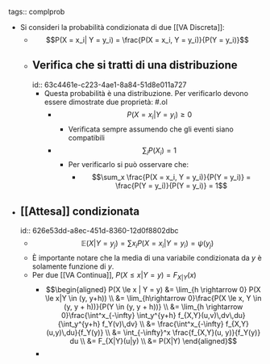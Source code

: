 tags:: complprob

- Si consideri la probabilità condizionata di due [[VA Discreta]]:
	- $$P(X = x_i| Y = y_i) = \frac{P(X = x_i, Y = y_i)}{P(Y = y_i)}$$
	- ## Verifica che si tratti di una distribuzione
	  id:: 63c4461e-c223-4ae1-8a84-51d8e011a727
		- Questa probabilità è una distribuzione. Per verificarlo devono essere dimostrate due proprietà: #.ol
			- $$P(X = x_i | Y = y_i) \ge 0$$
				- Verificata sempre assumendo che gli eventi siano compatibili
			- $$\sum_i P(X_i) = 1$$
				- Per verificarlo si può osservare che:
					- $$\sum_x \frac{P(X = x_i, Y = y_i)}{P(Y = y_i)} = \frac{P(Y = y_i)}{P(Y = y_i)} = 1$$
- ## [[Attesa]] condizionata
  id:: 626e53dd-a8ec-451d-8360-12d0f8802dbc
	- $$\mathbb{E}(X|Y = y_j) = \sum x_i P(X = x_i | Y = y_i) = \psi(y_j)$$
	- È importante notare che la media di una variabile condizionata da $y$ è solamente funzione di $y$.
	- Per due [[VA Continua]], $P(X \le x | Y = y) = F_{X|Y}(x)$
		- $$\begin{aligned}
		  P(X \le x | Y = y) &= \lim_{h \rightarrow 0} P(X \le x|Y \in (y, y+h)) \\
		  &= \lim_{h\rightarrow 0}\frac{P(X \le x, Y \in (y, y + h))}{P(Y \in (y, y + h))} \\
		  &= \lim_{h \rightarrow 0}\frac{\int^x_{-\infty} \int_y^{y+h} f_{X,Y}(u,v)\,dv\,du}{\int_y^{y+h} f_Y(v)\,dv} \\
		  &= \frac{\int^x_{-\infty} f_{X,Y}(u,y)\,du}{f_Y(y)} \\
		  &= \int_{-\infty}^x \frac{f_{X,Y}(u, y)}{f_Y(y)} du \\
		  &= F_{X|Y}(u|y) \\
		  &= P(X|Y)
		  \end{aligned}$$
		-
